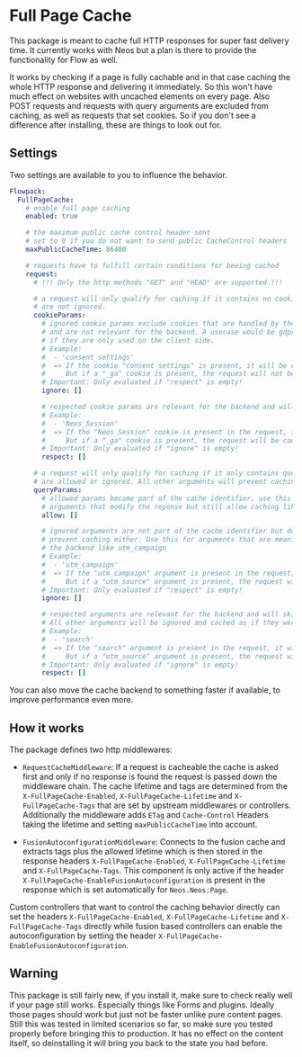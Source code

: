Full Page Cache
===============

This package is meant to cache full HTTP responses for super fast delivery time. It currently works with Neos but a plan is there to provide the functionality for Flow as well.

It works by checking if a page is fully cachable and in that case caching the  whole HTTP response and delivering it immediately. So this won't have much effect on  websites with uncached elements on every page. Also POST requests and requests with query arguments are excluded from caching, as well as requests that set cookies. So if you don't see a difference after installing, these are things to look out for.

Settings
--------

Two settings are available to you to influence the behavior.

```yaml
Flowpack:
  FullPageCache:
    # enable full page caching
    enabled: true

    # the maximum public cache control header sent
    # set to 0 if you do not want to send public CacheControl headers
    maxPublicCacheTime: 86400

    # requests have to fulfill certain conditions for beeing cached
    request:
      # !!! Only the http methods "GET" and "HEAD" are supported !!!

      # a request will only qualify for caching if it contains no cookieParams that
      # are not ignored.
      cookieParams:
        # ignored cookie params exclude cookies that are handled by the frontend
        # and are not relevant for the backend. A usecase would be gdpr consent cookies
        # if they are only used on the client side.
        # Example:
        #  - 'consent_settings'
        #  => If the cookie "consent_settings" is present, it will be cached.
        #     But if a "_ga" cookie is present, the request will not be cached.
        # Important: Only evaluated if "respect" is empty!
        ignore: []

        # respected cookie params are relevant for the backend and will skip the caching.
        # Example:
        #  - 'Neos_Session'
        #  => If the "Neos_Session" cookie is present in the request, it will not be cached.
        #     But if a "_ga" cookie is present, the request will be cached.
        # Important: Only evaluated if "ignore" is empty!
        respect: []

      # a request will only qualify for caching if it only contains queryParams that
      # are allowed or ignored. All other arguments will prevent caching.
      queryParams:
        # allowed params become part of the cache identifier, use this for
        # arguments that modify the reponse but still allow caching like pagination
        allow: []

        # ignored arguments are not part of the cache identifier but do not
        # prevent caching either. Use this for arguments that are meaningless for
        # the backend like utm_campaign
        # Example:
        #  - 'utm_campaign'
        #  => If the "utm_campaign" argument is present in the request, it will be cached.
        #     But if a "utm_source" argument is present, the request will not be cached.
        # Important: Only evaluated if "respect" is empty!
        ignore: []

        # respected arguments are relevant for the backend and will skip the caching.
        # All other arguments will be ignored and cached as if they weren't there.
        # Example:
        #  - 'search'
        #  => If the "search" argument is present in the request, it will not be cached.
        #     But if a "utm_source" argument is present, the request will be cached as if the argument wouldn't be there.
        # Important: Only evaluated if "ignore" is empty!
        respect: []
```

You can also move the cache backend to something faster if available, to improve performance even more.

How it works
------------

The package defines two http middlewares:
  
- `RequestCacheMiddleware`: If a request is cacheable the cache is asked first and only if no response is found the 
  request is passed down the middleware chain. The cache lifetime and tags are determined from the 
  `X-FullPageCache-Enabled`, `X-FullPageCache-Lifetime` and `X-FullPageCache-Tags` that are set by upstream middlewares 
  or controllers. Additionally the middleware adds `ETag` and `Cache-Control` Headers taking the lifetime and setting
  `maxPublicCacheTime` into account.

- `FusionAutoconfigurationMiddleware`: Connects to the fusion cache and extracts tags plus the allowed lifetime which is then 
  stored in the response headers `X-FullPageCache-Enabled`, `X-FullPageCache-Lifetime` and `X-FullPageCache-Tags`. 
  This component is only active if the header `X-FullPageCache-EnableFusionAutoconfiguration` is present in the response 
  which is set automatically for `Neos.Neos:Page`.

Custom controllers that want to control the caching behavior directly can set the headers `X-FullPageCache-Enabled`, 
`X-FullPageCache-Lifetime` and `X-FullPageCache-Tags` directly while fusion based controllers can enable the autoconfiguration
by setting the header `X-FullPageCache-EnableFusionAutoconfiguration`.

Warning
-------

This package is still fairly new, if you install it, make sure to check really well if your page still works. Especially things like Forms and plugins. Ideally those pages should work but just not be faster unlike pure content pages. Still this was tested in limited scenarios so far, so make sure you tested properly before bringing this to production. It has no effect on the content itself, so deinstalling it will bring you back to the state you had before.
